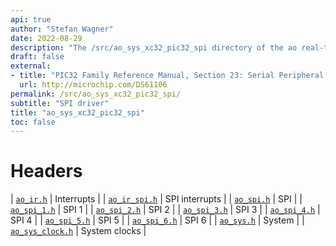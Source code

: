 ```yaml
---
api: true
author: "Stefan Wagner"
date: 2022-08-29
description: "The /src/ao_sys_xc32_pic32_spi directory of the ao real-time operating system."
draft: false
external:
- title: "PIC32 Family Reference Manual, Section 23: Serial Peripheral Interface (SPI)"
  url: http://microchip.com/DS61106
permalink: /src/ao_sys_xc32_pic32_spi/ 
subtitle: "SPI driver"
title: "ao_sys_xc32_pic32_spi"
toc: false
---
```


# Headers

| [`ao_ir.h`](ao_ir.h.md) | Interrupts |
| [`ao_ir_spi.h`](ao_ir_spi.h.md) | SPI interrupts |
| [`ao_spi.h`](ao_spi.h.md) | SPI |
| [`ao_spi_1.h`](ao_spi_1.h.md) | SPI 1 |
| [`ao_spi_2.h`](ao_spi_2.h.md) | SPI 2 |
| [`ao_spi_3.h`](ao_spi_3.h.md) | SPI 3 |
| [`ao_spi_4.h`](ao_spi_4.h.md) | SPI 4 |
| [`ao_spi_5.h`](ao_spi_5.h.md) | SPI 5 |
| [`ao_spi_6.h`](ao_spi_6.h.md) | SPI 6 |
| [`ao_sys.h`](ao_sys.h.md) | System |
| [`ao_sys_clock.h`](ao_sys_clock.h.md) | System clocks |

